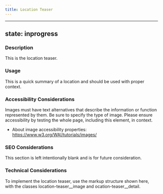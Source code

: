 ```yaml
---
title: Location Teaser
---
```


---
state: inprogress
---

### Description
This is the location teaser.

### Usage
This is a quick summary of a location and should be used with proper context.

### Accessibility Considerations
Images must have text alternatives that describe the information or function represented by them. Be sure to specify the type of image. Please ensure accessibility by testing the whole page, including this element, in context.

* About image accessibility properties: https://www.w3.org/WAI/tutorials/images/

### SEO Considerations
This section is left intentionally blank and is for future consideration.

### Technical Considerations
To implement the location teaser, use the markup structure shown here, with the classes location-teaser__image and ocation-teaser__detail.
